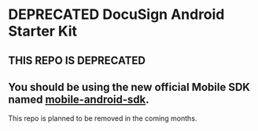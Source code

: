 # DEPRECATED DocuSign Android Starter Kit

## THIS REPO IS DEPRECATED
## You should be using the new official Mobile SDK named [mobile-android-sdk](https://github.com/docusign/mobile-android-sdk).

This repo is planned to be removed in the coming months.
